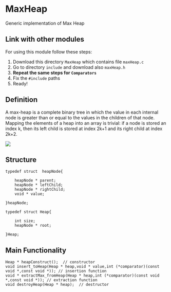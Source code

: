 # MaxHeap
Generic implementation of Max Heap


## Link with other modules
For using this module follow these steps:
1. Download this directory ```MaxHeap``` which contains file ```maxHeap.c```
2. Go to directory ```include``` and download also ```maxHeap.h```
3. __Repeat the same steps for ```Comparators```__
4. Fix the ```#include``` paths
5. Ready!


## Definition
A max-heap is a complete binary tree in which the value in each internal node is greater than or equal to the values in the children of that node. Mapping the elements of a heap into an array is trivial: if a node is stored an index k, then its left child is stored at index 2k+1 and its right child at index 2k+2.

![](https://www.tutorialspoint.com/data_structures_algorithms/images/max_heap_animation.gif)

## Structure
```
typedef struct  heapNode{

	heapNode * parent;
	heapNode * leftChild;
	heapNode * rightChild;
	void * value;

}heapNode;

typedef struct Heap{

	int size;
	heapNode * root;
	
}Heap;
```


## Main Functionality
```
Heap * heapConstruct();  // constructor
void insert_toHeap(Heap * heap,void * value,int (*comparator)(const void *,const void *)); // insertion function
void * extractMax_fromHeap(Heap * heap,int (*comparator)(const void *,const void *)); // extraction function
void destroyHeap(Heap * heap);  // destructor
```
